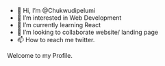 - 👋 Hi, I’m @Chukwudipelumi
- 👀 I’m interested in Web Development
- 🌱 I’m currently learning React
- 💞️ I’m looking to collaborate website/ landing page
- 📫 How to reach me twitter.

<!---
Chukwudipelumi/Chukwudipelumi is a ✨ special ✨ repository because its `README.md` (this file) appears on your GitHub profile.
You can click the Preview link to take a look at your changes.
--->




Welcome to my Profile. 
